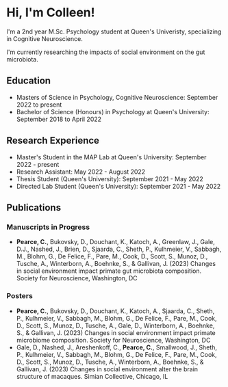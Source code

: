 # Hi, I'm Colleen!
I'm a 2nd year M.Sc. Psychology student at Queen's Univeristy, specializing in Cognitive Neuroscience. 

I'm currently researching the impacts of social environment on the gut microbiota.

## Education
- Masters of Science in Psychology, Cognitive Neuroscience: September 2022 to present
- Bachelor of Science (Honours) in Psychology at Queen's University: September 2018 to April 2022

## Research Experience
- Master's Student in the MAP Lab at Queen's University: September 2022 - present
- Research Assistant: May 2022 - August 2022
- Thesis Student (Queen's University): September 2021 - May 2022
- Directed Lab Student (Queen's University): September 2021 - May 2022

## Publications
### Manuscripts in Progress
- **Pearce, C.**, Bukovsky, D., Douchant, K., Katoch, A., Greenlaw, J., Gale, D.J., Nashed, J., Brien, D., Sjaarda, C., Sheth, P., Kulhmeier, V., Sabbagh, M., Blohm, G., De Felice, F., Pare, M., Cook, D., Scott, S., Munoz, D., Tusche, A., Winterborn, A., Boehnke, S., & Gallivan, J. (2023) Changes in social environment impact primate gut microbiota composition. Society for Neuroscience, Washington, DC
### Posters
- **Pearce, C.**, Bukovsky, D., Douchant, K., Katoch, A., Sjaarda, C., Sheth, P., Kulhmeier, V., Sabbagh, M., Blohm, G., De Felice, F., Pare, M., Cook, D., Scott, S., Munoz, D., Tusche, A., Gale, D., Winterborn, A., Boehnke, S., & Gallivan, J. (2023) Changes in social environment impact primate microbiome composition. Society for Neuroscience, Washington, DC
- Gale, D., Nashed, J., Areshenkoff, C., **Pearce, C.**, Smallwood, J., Sheth, P., Kulhmeier, V., Sabbagh, M., Blohm, G., De Felice, F., Pare, M., Cook, D., Scott, S., Munoz, D., Tusche, A., Winterborn, A., Boehnke, S., & Gallivan, J. (2023) Changes in social environment alter the brain structure of macaques. Simian Collective, Chicago, IL

